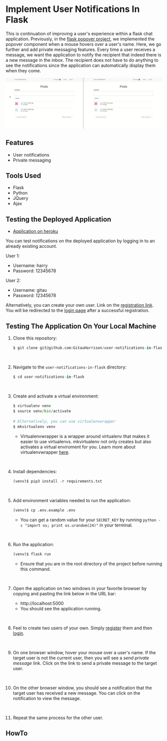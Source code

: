 # Implement User Notifications In Flask

This is continuation of improving a user's experience within a flask chat application. Previously, in the [flask popover project](https://github.com/GitauHarrison/flask-popovers), we implemented the popover component when a mouse hovers over a user's name. Here, we go further and add private messaging features. Every time a user receives a message, we want the application to notify the recipient that indeed there is a new message in the inbox. The recipient does not have to do anything to see the notifications since the application can automatically display them when they come.

![Notifications](/app/static/images/notifications.gif)

## Features

- User notifications
- Private messaging

## Tools Used

- Flask
- Python
- JQuery
- Ajax

## Testing the Deployed Application

- [Application on heroku](https://user-notifications.herokuapp.com/)

You can test notifications on the deployed application by logging in to an already existing account.

User 1:
 - Username: harry
 - Password: 12345678

User 2:
 - Username: gitau
 - Password: 12345678

 Alternatively, you can create your own user. Link on the [registration link](https://user-notifications.herokuapp.com/register). You will be redirected to the [login page](https://user-notifications.herokuapp.com/login) after a successful registration.

## Testing The Application On Your Local Machine

1. Clone this repository:
    ```python
    $ git clone git@github.com:GitauHarrison/user-notifications-in-flask.git
    ```
<br>

2. Navigate to the `user-notifications-in-flask` directory:
    ```python
    $ cd user-notifications-in-flask
    ```
<br>

3. Create and activate a virtual environment:
    ```python
    $ virtualenv venv
    $ source venv/bin/activate

    # Alternatively, you can use virtualenvwrapper
    $ mkvirtualenv venv
    ```
    - Virtualenvwrapper is a wrapper around virtualenv that makes it easier to use virtualenvs. mkvirtualenv not only creates but also activates a virtual enviroment for you. Learn more about virtualenvwrapper [here](https://github.com/GitauHarrison/notes/blob/master/virtualenvwrapper_setup.md).
<br>

4. Install dependencies:
    ```python
    (venv)$ pip3 install -r requirements.txt
    ```
<br>

5. Add environment variables needed to run the application:
    ```python
    (venv)$ cp .env.example .env
    ```
    - You can get a random value for your `SECRET_KEY` by running `python -c "import os; print os.urandom(24)"` in your terminal.
<br>

6. Run the application:
    ```python
    (venv)$ flask run
    ```
    * Ensure that you are in the root directory of the project before running this command.
<br>

7. Open the application on two windows in your favorite browser by copying and pasting the link below in the URL bar:
    
    - http://localhost:5000
    - You should see the application running.
<br>

8. Feel to create two users of your own. Simply [register](http://localhost:5000/register) them and then [login](http://localhost:5000/login).
<br>

9. On one browser window, hover your mouse over a user's name. If the target user is not the current user, then you will see a _send private message_ link. Click on the link to send a private message to the target user.
<br>

10. On the other browser window, you should see a notification that the target user has received a new message. You can click on the notification to view the message.
<br>

11. Repeat the same process for the other user.

## HowTo

